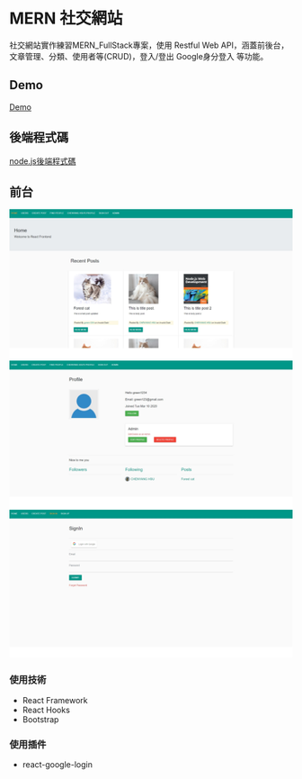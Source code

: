 # MERN 社交網站
社交網站實作練習MERN_FullStack專案，使用 Restful Web API，涵蓋前後台，文章管理、分類、使用者等(CRUD)，登入/登出 Google身分登入 等功能。

## Demo
[Demo](https://social-network--front.herokuapp.com/)

## 後端程式碼
[node.js後端程式碼](https://github.com/Hankscr459/social_network_backend)

## 前台
![](./profile/frontend1.jpg)
![](./profile/frontend2.jpg)
![](./profile/frontend3.jpg)

### 使用技術

- React Framework
- React Hooks
- Bootstrap



### 使用插件

- react-google-login